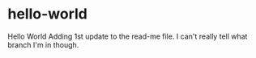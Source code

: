 # hello-world
Hello World
Adding 1st update to the read-me file.  I can't really tell what branch I'm in though.
